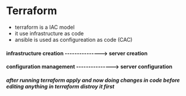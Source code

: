 # Terraform
* terraform is a IAC model
* it use infrastructure as code
* ansible is used as configureation as code (CAC)

#### infrastructure creation --------------->  server creation
#### configuration management ---------------> server configuration

##### after running terraform apply and now doing changes in code  before editing anything in terraform distroy it first
